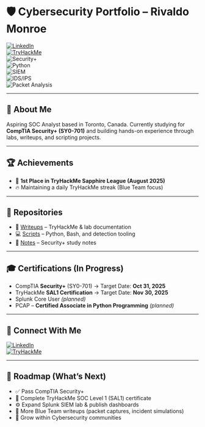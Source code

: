 # 🛡️ Cybersecurity Portfolio – Rivaldo Monroe  

[![LinkedIn](https://img.shields.io/badge/LinkedIn-Profile-blue?logo=linkedin)](https://www.linkedin.com/in/rivaldough)  
[![TryHackMe](https://img.shields.io/badge/TryHackMe-Profile-red?logo=tryhackme)](https://tryhackme.com/p/rivaldough)  
![Security+](https://img.shields.io/badge/Certification-Security%2B%20(in%20progress)-orange)  
![Python](https://img.shields.io/badge/Code-Python-blue?logo=python)  
![SIEM](https://img.shields.io/badge/Tools-SIEM-blue)  
![IDS/IPS](https://img.shields.io/badge/Tools-IDS%2FIPS-green)  
![Packet Analysis](https://img.shields.io/badge/Skills-Packet%20Analysis-yellow) 

---

## 👋 About Me  
Aspiring SOC Analyst based in Toronto, Canada. Currently studying for **CompTIA Security+ (SY0-701)** and building hands-on experience through labs, writeups, and scripting projects.  

---

## 🏆 Achievements  
- 🥇 **1st Place in TryHackMe Sapphire League (August 2025)**  
- 🔥 Maintaining a daily TryHackMe streak (Blue Team focus)  

---

## 📂 Repositories  
- 📘 [Writeups](https://github.com/rivaldough/cybersecurity-journey/tree/main/writeups) – TryHackMe & lab documentation  
- 💻 [Scripts](https://github.com/rivaldough/cybersecurity-journey/tree/main/scripts) – Python, Bash, and detection tooling  
- 📘 [Notes](https://github.com/rivaldough/cybersecurity-journey/tree/main/notes) – Security+ study notes 

---

## 🎓 Certifications (In Progress)  
- CompTIA **Security+** (SY0-701) → Target Date: **Oct 31, 2025**
- TryHackMe **SAL1 Certification** → Target Date: **Nov 30, 2025**  
- Splunk Core User *(planned)*
- PCAP – **Certified Associate in Python Programming** *(planned)*  

---

## 🔗 Connect With Me  
[![LinkedIn](https://img.shields.io/badge/LinkedIn-Profile-blue?logo=linkedin)](https://www.linkedin.com/in/YOUR-LINKEDIN)  
[![TryHackMe](https://img.shields.io/badge/TryHackMe-Profile-red?logo=tryhackme)](https://tryhackme.com/p/YOUR-USERNAME)  

---

## 🔮 Roadmap (What’s Next)  
- ✅ Pass CompTIA Security+
- 🏅 Complete TryHackMe SOC Level 1 (SAL1) certificate
- ⚙️ Expand Splunk SIEM lab & publish dashboards  
- 📑 More Blue Team writeups (packet captures, incident simulations)  
- 🤝 Grow within Cybersecurity communities

